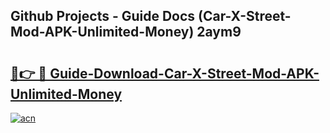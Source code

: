 ## Github Projects - Guide Docs (Car-X-Street-Mod-APK-Unlimited-Money) 2aym9

# <h2><a href="https://apkcomod.com?title=Car-X-Street-Mod-APK-Unlimited-Money">🔗👉 🔴 Guide-Download-Car-X-Street-Mod-APK-Unlimited-Money </a></h2>

[![acn](https://github.com/user-attachments/assets/0f9c940e-d8b0-45ae-aac7-cd30a18b3e1c)](https://apkcomod.com?title=Car-X-Street-Mod-APK-Unlimited-Money)
